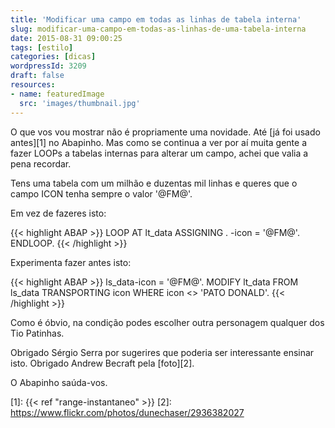 ```yaml
---
title: 'Modificar uma campo em todas as linhas de tabela interna'
slug: modificar-uma-campo-em-todas-as-linhas-de-uma-tabela-interna
date: 2015-08-31 09:00:25
tags: [estilo]
categories: [dicas]
wordpressId: 3209
draft: false
resources:
- name: featuredImage
  src: 'images/thumbnail.jpg'
---
```

O que vos vou mostrar não é propriamente uma novidade. Até [já foi usado antes][1] no Abapinho. Mas como se continua a ver por aí muita gente a fazer LOOPs a tabelas internas para alterar um campo, achei que valia a pena recordar.

<!--more-->

Tens uma tabela com um milhão e duzentas mil linhas e queres que o campo ICON tenha sempre o valor '@FM@'.

Em vez de fazeres isto:

{{< highlight ABAP >}}
LOOP AT lt_data ASSIGNING <data>.
  <data>-icon = '@FM@'.
ENDLOOP.
{{< /highlight >}}

Experimenta fazer antes isto:

{{< highlight ABAP >}}
ls_data-icon = '@FM@'.
MODIFY lt_data FROM ls_data TRANSPORTING icon WHERE icon <> 'PATO DONALD'.
{{< /highlight >}}

Como é óbvio, na condição podes escolher outra personagem qualquer dos Tio Patinhas.

Obrigado Sérgio Serra por sugerires que poderia ser interessante ensinar isto.
Obrigado Andrew Becraft pela [foto][2].

O Abapinho saúda-vos.

   [1]: {{< ref "range-instantaneo" >}}
   [2]: https://www.flickr.com/photos/dunechaser/2936382027
